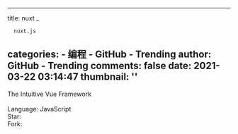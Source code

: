 
---
title: nuxt _

      nuxt.js
categories: 
    - 编程
    - GitHub - Trending
author: GitHub - Trending
comments: false
date: 2021-03-22 03:14:47
thumbnail: ''
---

<div>   
The Intuitive Vue Framework
    <br>
                            <br>Language: JavaScript
                            <br>Star: 
                            <br>Fork:   
</div>
            